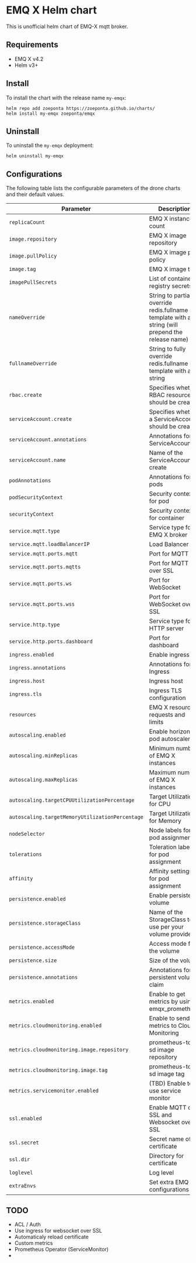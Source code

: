 # EMQ X Helm chart

This is unofficial helm chart of EMQ-X mqtt broker.

## Requirements

- EMQ X v4.2
- Helm v3+

## Install

To install the chart with the release name `my-emqx`:

```console
helm repo add zoeponta https://zoeponta.github.io/charts/
helm install my-emqx zoeponta/emqx
```

## Uninstall

To uninstall the `my-emqx` deployment:

```console
helm uninstall my-emqx
```

## Configurations

The following table lists the configurable parameters of the drone charts and their default values.

| Parameter | Description | Default |
| --------- | ----------- | ------- |
| `replicaCount` | EMQ X instance count | 3 |
| `image.repository` | EMQ X image repository | emqx/emqx |
| `image.pullPolicy` | EMQ X image pull policy | IfNotPresent |
| `image.tag` | EMQ X image tag  | "" |
| `imagePullSecrets` | List of container registry secrets | [] |
| `nameOverride` | String to partially override redis.fullname template with a string (will prepend the release name) | "" |
| `fullnameOverride` | String to fully override redis.fullname template with a string | "" |
| `rbac.create` | Specifies whether RBAC resources should be created | true |
| `serviceAccount.create` | Specifies whether a ServiceAccount should be created | true |
| `serviceAccount.annotations` | Annotations for ServiceAccount | {} |
| `serviceAccount.name` | Name of the ServiceAccount to create | "" |
| `podAnnotations` | Annotations for pods | {} |
| `podSecurityContext` | Security context for pod | {} |
| `securityContext` | Security context for container | {} |
| `service.mqtt.type` | Service type for EMQ X broker | ClusterIP |
| `service.mqtt.loadBalancerIP` | Load Balancer IP | nil |
| `service.mqtt.ports.mqtt` | Port for MQTT | 1883 |
| `service.mqtt.ports.mqtts` | Port for MQTT over SSL | 8883 |
| `service.mqtt.ports.ws` | Port for WebSocket |  8083 |
| `service.mqtt.ports.wss` | Port for WebSocket over SSL | 8084 |
| `service.http.type` | Service type for HTTP server | ClusterIP |
| `service.http.ports.dashboard` | Port for dashboard | 18083 |
| `ingress.enabled` | Enable ingress | false |
| `ingress.annotations` | Annotations for Ingress | {} |
| `ingress.host` | Ingress host| board.example.local |
| `ingress.tls` | Ingress TLS configuration | nil |
| `resources` | EMQ X resource requests and limits | {} |
| `autoscaling.enabled` | Enable horizontal pod autoscaler | false |
| `autoscaling.minReplicas` | Minimum number of EMQ X instances | 1 |
| `autoscaling.maxReplicas` | Maximum number of EMQ X instances | 100 |
| `autoscaling.targetCPUUtilizationPercentage` | Target Utilization for CPU | nil |
| `autoscaling.targetMemoryUtilizationPercentage` | Target Utilization for Memory | nil |
| `nodeSelector` | Node labels for pod assignment | {} |
| `tolerations` | Toleration labels for pod assignment | [] |
| `affinity` | Affinity settings for pod assignment | {} |
| `persistence.enabled` | Enable persistent volume | true |
| `persistence.storageClass` | Name of the StorageClass to use per your volume provider | "" |
| `persistence.accessMode` | Access mode for the volume | ReadWriteOnce |
| `persistence.size` | Size of the volume | 100M |
| `persistence.annotations` | Annotations for persistent volume claim | {} |
| `metrics.enabled` | Enable to get metrics by using emqx_prometheus | false |
| `metrics.cloudmonitoring.enabled` | Enable to send metrics to Cloud Monitoring | false |
| `metrics.cloudmonitoring.image.repository` | prometheus-to-sd image repository | gcr.io/google-containers/prometheus-to-sd |
| `metrics.cloudmonitoring.image.tag` | prometheus-to-sd image tag  | v0.9.2 |
| `metrics.servicemonitor.enabled` | (TBD) Enable to use service monitor | false |
| `ssl.enabled` | Enable MQTT over SSL and Websocket over SSL | false |
| `ssl.secret` | Secret name of certificate | "" |
| `ssl.dir` | Directory for certificate| /opt/emqx/etc/certs |
| `loglevel` | Log level | debug |
| `extraEnvs` | Set extra EMQ X configurations | {} |


## TODO

- ACL / Auth
- Use ingress for websocket over SSL 
- Automaticaly reload certificate 
- Custom metrics
- Prometheus Operator (ServiceMonitor)
- 
